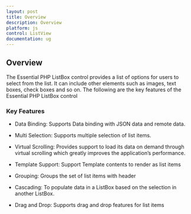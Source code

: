 ```yaml
---
layout: post
title: Overview
description: Overview
platform: js
control: ListView
documentation: ug
---
```


## Overview

The Essential PHP ListBox control provides a list of options for users to select from the list. It can include other elements such as images, text boxes, check boxes and so on. The following are the key features of the Essential PHP ListBox control


### Key Features

* Data Binding: Supports Data binding with JSON data and remote data.

* Multi Selection: Supports multiple selection of list items.

* Virtual Scrolling: Provides support to load its data on demand through virtual scrolling which greatly improves the application’s performance.

* Template Support: Support Template contents to render as list items

* Grouping: Groups the set of list items with header

* Cascading: To populate data in a ListBox based on the selection in another ListBox.

* Drag and Drop: Supports drag and drop features for list items